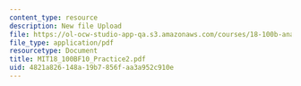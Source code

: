 ```yaml
---
content_type: resource
description: New file Upload
file: https://ol-ocw-studio-app-qa.s3.amazonaws.com/courses/18-100b-analysis-i-fall-2010/4821a826148a19b7856faa3a952c910e_MIT18_100BF10_Practice2.pdf
file_type: application/pdf
resourcetype: Document
title: MIT18_100BF10_Practice2.pdf
uid: 4821a826-148a-19b7-856f-aa3a952c910e
---
```

